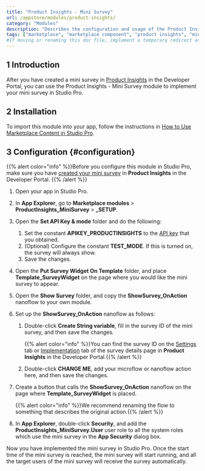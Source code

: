 ```yaml
---
title: "Product Insights - Mini Survey"
url: /appstore/modules/product-insights/
category: "Modules"
description: "Describes the configuration and usage of the Product Insights - Mini Survey module, which is available in the Mendix Marketplace."
tags: ["marketplace", "marketplace component", "product insights", "mini survey"]
#If moving or renaming this doc file, implement a temporary redirect and let the respective team know they should update the URL in the product. See Mapping to Products for more details. 
---
```


## 1 Introduction

After you have created a mini survey in [Product Insights](/developerportal/collaborate/product-insights) in the Developer Portal, you can use the Product Insights - Mini Survey module to implement your mini survey in Studio Pro.

## 2 Installation

To import this module into your app, follow the instructions in [How to Use Marketplace Content in Studio Pro](/appstore/general/app-store-content/).

## 3 Configuration {#configuration}

{{% alert color="info" %}}Before you configure this module in Studio Pro, make sure you have  [created your mini survey](/developerportal/collaborate/product-insights/#create-survey) in **Product Insights** in the Developer Portal. {{% /alert %}}

1. Open your app in Studio Pro.

2. In **App Explorer**, go to **Marketplace modules** > **ProductInsights_MiniSurvey** > **_SETUP**.

3. Open the **Set API Key & mode** folder and do the following:

   1. Set the constant **APIKEY_PRODUCTINSIGHTS** to the [API key](/developerportal/collaborate/product-insights/#obtain-api-key) that you obtained.
   2. (Optional) Configure the constant **TEST_MODE**. If this is turned on, the survey will always show.
   3. Save the changes.

4. Open the **Put Survey Widget On Template** folder, and place **Template_SurveyWidget** on the page where you would like the mini survey to appear.

5. Open the **Show Survey** folder, and copy the **ShowSurvey_OnAction** nanoflow to your own module.

6. Set up the **ShowSurvey_OnAction** nanoflow as follows:

   1. Double-click **Create String variable**, fill in the survey ID of the mini survey, and then save the changes.

      {{% alert color="info" %}}You can find the survey ID on the [Settings](/developerportal/collaborate/product-insights/#survey-details-settings) tab or [Implementation](/developerportal/collaborate/product-insights/#survey-details-implementation) tab of the survey details page in **Product Insights** in the Developer Portal.{{% /alert %}}

   2. Double-click **CHANGE ME**, add your microflow or nanoflow action here, and then save the changes.

7. Create a button that calls the **ShowSurvey_OnAction** nanoflow on the page where **Template_SurveyWidget** is placed. 

   {{% alert color="info" %}}We recommend renaming the flow to something that describes the original action.{{% /alert %}}

8. In **App Explorer**, double-click **Security**, and add the **ProductInsights_MiniSurvey.User** user role to all the system roles which use the mini survey in the **App Security** dialog box.

Now you have implemented the mini survey in Studio Pro. Once the start time of the mini survey is reached, the mini survey will start running, and all the target users of the mini survey will receive the survey automatically.